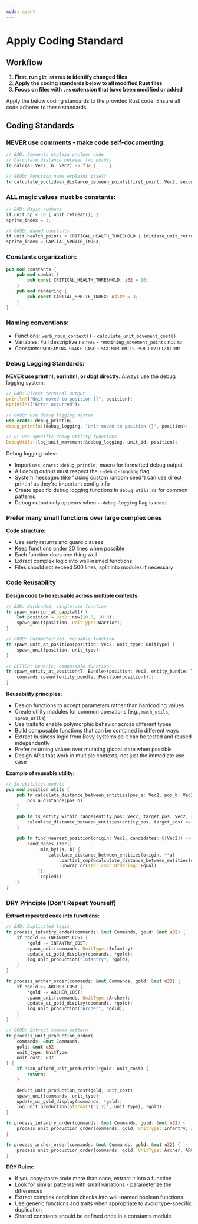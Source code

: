 ```yaml
---
mode: agent
---
```


# Apply Coding Standard

## Workflow

1. **First, run `git status` to identify changed files**
2. **Apply the coding standards below to all modified Rust files**
3. **Focus on files with `.rs` extension that have been modified or added**

Apply the below coding standards to the provided Rust code. Ensure all code adheres to these standards.

## Coding Standards

### NEVER use comments - make code self-documenting:

```rust
// BAD: Comments explain unclear code
// Calculate distance between two points
fn calc(a: Vec2, b: Vec2) -> f32 { ... }

// GOOD: Function name explains itself
fn calculate_euclidean_distance_between_points(first_point: Vec2, second_point: Vec2) -> f32 { ... }
```

### ALL magic values must be constants:

```rust
// BAD: Magic numbers
if unit.hp < 10 { unit.retreat(); }
sprite_index = 3;

// GOOD: Named constants
if unit.health_points < CRITICAL_HEALTH_THRESHOLD { initiate_unit_retreat(&mut unit); }
sprite_index = CAPITAL_SPRITE_INDEX;
```

### Constants organization:

```rust
pub mod constants {
    pub mod combat {
        pub const CRITICAL_HEALTH_THRESHOLD: i32 = 10;
    }
    pub mod rendering {
        pub const CAPITAL_SPRITE_INDEX: usize = 3;
    }
}
```

### Naming conventions:

- Functions: `verb_noun_context()` - `calculate_unit_movement_cost()`
- Variables: Full descriptive names - `remaining_movement_points` not `mp`
- Constants: `SCREAMING_SNAKE_CASE` - `MAXIMUM_UNITS_PER_CIVILIZATION`

### Debug Logging Standards:

**NEVER use println!, eprintln!, or dbg! directly**. Always use the debug logging system:

```rust
// BAD: Direct terminal output
println!("Unit moved to position {}", position);
eprintln!("Error occurred");

// GOOD: Use debug logging system
use crate::debug_println;
debug_println!(debug_logging, "Unit moved to position {}", position);

// Or use specific debug utility functions
DebugUtils::log_unit_movement(&debug_logging, unit_id, position);
```

Debug logging rules:

- Import `use crate::debug_println;` macro for formatted debug output
- All debug output must respect the `--debug-logging` flag
- System messages (like "Using custom random seed") can use direct println! as they're important config info
- Create specific debug logging functions in `debug_utils.rs` for common patterns
- Debug output only appears when `--debug-logging` flag is used

### Prefer many small functions over large complex ones

**Code structure:**

- Use early returns and guard clauses
- Keep functions under 20 lines when possible
- Each function does one thing well
- Extract complex logic into well-named functions
- Files should not exceed 500 lines; split into modules if necessary

### Code Reusability

**Design code to be reusable across multiple contexts:**

```rust
// BAD: Hardcoded, single-use function
fn spawn_warrior_at_capital() {
    let position = Vec2::new(10.0, 10.0);
    spawn_unit(position, UnitType::Warrior);
}

// GOOD: Parameterized, reusable function
fn spawn_unit_at_position(position: Vec2, unit_type: UnitType) {
    spawn_unit(position, unit_type);
}

// BETTER: Generic, composable function
fn spawn_entity_at_position<T: Bundle>(position: Vec2, entity_bundle: T, commands: &mut Commands) {
    commands.spawn((entity_bundle, Position(position)));
}
```

**Reusability principles:**

- Design functions to accept parameters rather than hardcoding values
- Create utility modules for common operations (e.g., `math_utils`, `spawn_utils`)
- Use traits to enable polymorphic behavior across different types
- Build composable functions that can be combined in different ways
- Extract business logic from Bevy systems so it can be tested and reused independently
- Prefer returning values over mutating global state when possible
- Design APIs that work in multiple contexts, not just the immediate use case

**Example of reusable utility:**

```rust
// In utilities module
pub mod position_utils {
    pub fn calculate_distance_between_entities(pos_a: Vec2, pos_b: Vec2) -> f32 {
        pos_a.distance(pos_b)
    }

    pub fn is_entity_within_range(entity_pos: Vec2, target_pos: Vec2, range: f32) -> bool {
        calculate_distance_between_entities(entity_pos, target_pos) <= range
    }

    pub fn find_nearest_position(origin: Vec2, candidates: &[Vec2]) -> Option<Vec2> {
        candidates.iter()
            .min_by(|a, b| {
                calculate_distance_between_entities(origin, **a)
                    .partial_cmp(&calculate_distance_between_entities(origin, **b))
                    .unwrap_or(std::cmp::Ordering::Equal)
            })
            .copied()
    }
}
```

### DRY Principle (Don't Repeat Yourself)

**Extract repeated code into functions:**

```rust
// BAD: Duplicated logic
fn process_infantry_order(commands: &mut Commands, gold: &mut u32) {
    if *gold >= INFANTRY_COST {
        *gold -= INFANTRY_COST;
        spawn_unit(commands, UnitType::Infantry);
        update_ui_gold_display(commands, *gold);
        log_unit_production("Infantry", *gold);
    }
}

fn process_archer_order(commands: &mut Commands, gold: &mut u32) {
    if *gold >= ARCHER_COST {
        *gold -= ARCHER_COST;
        spawn_unit(commands, UnitType::Archer);
        update_ui_gold_display(commands, *gold);
        log_unit_production("Archer", *gold);
    }
}

// GOOD: Extract common pattern
fn process_unit_production_order(
    commands: &mut Commands,
    gold: &mut u32,
    unit_type: UnitType,
    unit_cost: u32
) {
    if !can_afford_unit_production(*gold, unit_cost) {
        return;
    }

    deduct_unit_production_cost(gold, unit_cost);
    spawn_unit(commands, unit_type);
    update_ui_gold_display(commands, *gold);
    log_unit_production(&format!("{:?}", unit_type), *gold);
}

fn process_infantry_order(commands: &mut Commands, gold: &mut u32) {
    process_unit_production_order(commands, gold, UnitType::Infantry, INFANTRY_COST);
}

fn process_archer_order(commands: &mut Commands, gold: &mut u32) {
    process_unit_production_order(commands, gold, UnitType::Archer, ARCHER_COST);
}
```

**DRY Rules:**

- If you copy-paste code more than once, extract it into a function
- Look for similar patterns with small variations - parameterize the differences
- Extract complex condition checks into well-named boolean functions
- Use generic functions and traits when appropriate to avoid type-specific duplication
- Shared constants should be defined once in a constants module
